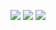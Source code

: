 
![](https://i.pinimg.com/originals/5a/75/cc/5a75ccf91bc174583db8bbeefb0800e6.gif)
![](https://media.tenor.com/images/81a729acf704f2c051a0f9b6ad4c63a6/tenor.gif)
![](https://fat.gfycat.com/VastZigzagFrog.gif)
